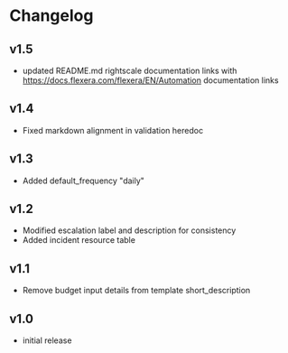 # Changelog

## v1.5

- updated README.md rightscale documentation links with https://docs.flexera.com/flexera/EN/Automation documentation links

## v1.4

- Fixed markdown alignment in validation heredoc

## v1.3

- Added default_frequency "daily"

## v1.2

- Modified escalation label and description for consistency
- Added incident resource table

## v1.1

- Remove budget input details from template short_description

## v1.0

- initial release
